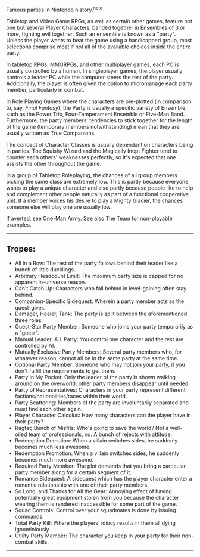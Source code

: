 Famous parties in Nintendo history.<sup>note&nbsp;</sup> 

Tabletop and Video Game RPGs, as well as certain other games, feature not one but several Player Characters, banded together in Ensembles of 3 or more, fighting evil together. Such an ensemble is known as a "party". Unless the player wants to beat the game using a handicapped group, most selections comprise most if not all of the available choices inside the entire party.

In tabletop RPGs, MMORPGs, and other multiplayer games, each PC is usually controlled by a human. In singleplayer games, the player usually controls a leader PC while the computer steers the rest of the party. Additionally, the player is often given the option to micromanage each party member, particularly in combat.

In Role Playing Games where the characters are pre-plotted (in comparison to, say, _Final Fantasy_), the Party is usually a specific variety of Ensemble, such as the Power Trio, Four-Temperament Ensemble or Five-Man Band. Furthermore, the party members' tendencies to stick together for the length of the game (temporary members notwithstanding) mean that they are usually written as True Companions.

The concept of Character Classes is usually dependant on characters being in parties. The Squishy Wizard and the Magically Inept Fighter tend to counter each others' weaknesses perfectly, so it's expected that one assists the other throughout the game.

In a group of Tabletop Roleplaying, the chances of all group members picking the same class are extremely low. This is partly because everyone wants to play a unique character and also partly because people like to help and complement other people naturally as part of a functional cooperative unit. If a member voices his desire to play a Mighty Glacier, the chances someone else will play one are usually low.

If averted, see One-Man Army. See also The Team for non-playable examples.

___

## Tropes:

-   All in a Row: The rest of the party follows behind their leader like a bunch of little ducklings.
-   Arbitrary Headcount Limit: The maximum party size is capped for no apparent in-universe reason.
-   Can't Catch Up: Characters who fall behind in level-gaining often stay behind.
-   Companion-Specific Sidequest: Wherein a party member acts as the quest-giver.
-   Damager, Healer, Tank: The party is split between the aforementioned three roles.
-   Guest-Star Party Member: Someone who joins your party temporarily as a "guest".
-   Manual Leader, A.I. Party: You control one character and the rest are controlled by AI.
-   Mutually Exclusive Party Members: Several party members who, for whatever reason, cannot all be in the same party at the same time.
-   Optional Party Member: Someone who may not join your party, if you don't fulfill the requirements to get them.
-   Party in My Pocket: Only the leader of the party is shown walking around on the overworld; other party members disappear until needed.
-   Party of Representatives: Characters in your party represent different factions/nationalities/races within their world.
-   Party Scattering: Members of the party are involuntarily separated and must find each other again.
-   Player Character Calculus: How many characters can the player have in their party?
-   Ragtag Bunch of Misfits: Who's going to save the world? Not a well-oiled team of professionals, no. A bunch of rejects with attitude.
-   Redemption Demotion: When a villain switches sides, he suddenly becomes much less awesome.
-   Redemption Promotion: When a villain switches sides, he suddenly becomes much more awesome.
-   Required Party Member: The plot demands that you bring a particular party member along for a certain segment of it.
-   Romance Sidequest: A sidequest which has the player character enter a romantic relationship with one of their party members.
-   So Long, and Thanks for All the Gear: Annoying effect of having potentially great equipment stolen from you because the character wearing them is rendered inaccessible for some part of the game.
-   Squad Controls: Control over your squadmates is done by issuing commands.
-   Total Party Kill: Where the players' idiocy results in them all dying ignominiously.
-   Utility Party Member: The character you keep in your party for their non-combat skills.

___